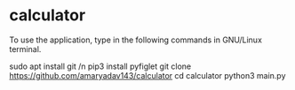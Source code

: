 # calculator
To use the application, type in the following commands in GNU/Linux terminal.

sudo apt install git /n
pip3 install pyfiglet
git clone https://github.com/amaryadav143/calculator
cd calculator
python3 main.py
